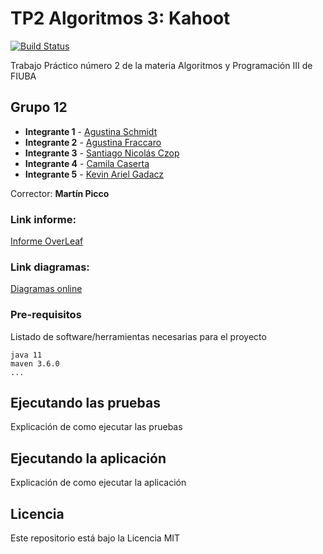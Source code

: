 # TP2 Algoritmos 3: Kahoot

[![Build Status](https://travis-ci.com/agusfraccaro/TP2-Algoritmos-3.svg?token=YZxuxqzbr4V9axn1ex75&branch=master)](https://travis-ci.com/github/agusfraccaro/TP2-Algoritmos-3)

Trabajo Práctico número 2 de la materia Algoritmos y Programación III de FIUBA

## Grupo 12

* **Integrante 1** - [Agustina Schmidt](https://github.com/agusschmidt)
* **Integrante 2** - [Agustina Fraccaro](https://github.com/agusfraccaro)
* **Integrante 3** - [Santiago Nicolás Czop](https://github.com/Santiago-Czop)
* **Integrante 4** - [Camila Caserta](https://github.com/ccaserta)
* **Integrante 5** - [Kevin Ariel Gadacz](https://github.com/kevingadacz)

Corrector: **Martín Picco**

### Link informe: 

[Informe OverLeaf](https://www.overleaf.com/6946127717bfmqhrfvrryh)

### Link diagramas:

[Diagramas online](https://app.diagrams.net/#G1hpMyQL8DPGZu_8Gn1cA6cx-ZGXHk0fAF)

### Pre-requisitos

Listado de software/herramientas necesarias para el proyecto

```
java 11
maven 3.6.0
...
```

## Ejecutando las pruebas

Explicación de como ejecutar las pruebas

## Ejecutando la aplicación

Explicación de como ejecutar la aplicación

## Licencia

Este repositorio está bajo la Licencia MIT
